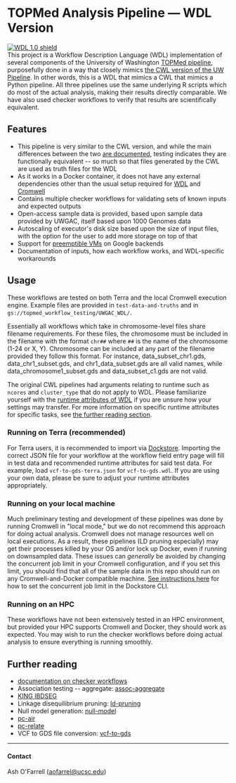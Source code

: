 # TOPMed Analysis Pipeline — WDL Version

[![WDL 1.0 shield](https://img.shields.io/badge/WDL-1.0-lightgrey.svg)](https://github.com/openwdl/wdl/blob/main/versions/1.0/SPEC.md)  
This project is a Workflow Description Language (WDL) implementation of several components of the University of Washington [TOPMed pipeline](https://github.com/UW-GAC/analysis_pipeline), purposefully done in a way that closely mimics [the CWL version of the UW Pipeline](https://github.com/UW-GAC/analysis_pipeline_cwl). In other words, this is a WDL that mimics a CWL that mimics a Python pipeline. All three pipelines use the same underlying R scripts which do most of the actual analysis, making their results directly comparable. We have also used checker workflows to verify that results are scientifically equivalent.  

## Features
* This pipeline is very similar to the CWL version, and while the main differences between the two [are documented](https://github.com/DataBiosphere/analysis_pipeline_WDL/blob/main/_documentation_/for%20users/cwl-vs-wdl-user.md), testing indicates they are functionally equivalent -- so much so that files generated by the CWL are used as truth files for the WDL   
* As it works in a Docker container, it does not have any external dependencies other than the usual setup required for [WDL](https://software.broadinstitute.org/wdl/documentation/quickstart) and [Cromwell](http://cromwell.readthedocs.io/en/develop/)
* Contains multiple checker workflows for validating sets of known inputs and expected outputs
* Open-access sample data is provided, based upon sample data provided by UWGAC, itself based upon 1000 Genomes data
* Autoscaling of executor's disk size based upon the size of input files, with the option for the user to add more storage on top of that
* Support for [preemptible VMs](https://cloud.google.com/compute/docs/instances/preemptible) on Google backends
* Documentation of inputs, how each workflow works, and WDL-specific workarounds

## Usage
These workflows are tested on both Terra and the local Cromwell execution engine. Example files are provided in `test-data-and-truths` and in `gs://topmed_workflow_testing/UWGAC_WDL/`.  

Essentially all workflows which take in chromosome-level files share filename requirements. For these files, the chromosome must be included in the filename with the format `chr##` where `##` is the name of the chromosome (1-24 or X, Y). Chromosome can be included at any part of the filename provided they follow this format. For instance, data_subset_chr1.gds, data_chr1_subset.gds, and chr1_data_subset.gds are all valid names, while data_chromosome1_subset.gds and data_subset_c1.gds are not valid.  

The original CWL pipelines had arguments relating to runtime such as `ncores` and `cluster_type` that do not apply to WDL. Please familiarize yourself with the [runtime attributes of WDL](https://cromwell.readthedocs.io/en/stable/RuntimeAttributes/) if you are unsure how your settings may transfer. For more information on specific runtime attributes for specific tasks, see [the further reading section](https://github.com/DataBiosphere/analysis_pipeline_WDL/main/README.md#further-reading).  

### Running on Terra (recommended)
For Terra users, it is recommended to import via [Dockstore](https://dockstore.org/organizations/bdcatalyst/collections/UWGACAncestryRelatedness). Importing the correct JSON file for your workflow at the workflow field entry page will fill in test data and recommended runtime attributes for said test data. For example, load `vcf-to-gds-terra.json` for `vcf-to-gds.wdl`. If you are using your own data, please be sure to adjust your runtime attributes appropriately.  

### Running on your local machine
Much preliminary testing and development of these pipelines was done by running Cromwell in "local mode," but we do not recommend this approach for doing actual analysis. Cromwell does not manage resources well on local executions. As a result, these pipelines (LD pruning especially) may get their processes killed by your OS and/or lock up Docker, even if running on downsampled data. These issues can *generally* be avoided by changing the concurrent job limit in your Cromwell configuration, and if you set this limit, you should find that all of the sample data in this repo should run on any Cromwell-and-Docker compatible machine. [See instructions here](https://docs.dockstore.org/en/develop/getting-started/getting-started-with-wdl.html#setting-up-the-dockstore-cli) for how to set the concurrent job limit in the Dockstore CLI.

### Running on an HPC
These workflows have not been extensively tested in an HPC environment, but provided your HPC supports Cromwell and Docker, they should work as expected. You may wish to run the checker workflows before doing actual analysis to ensure everything is running smoothly.

## Further reading
* [documentation on checker workflows](https://github.com/DataBiosphere/analysis_pipeline_WDL/blob/main/_documentation_/for%20users/checker.md)
* Association testing -- aggregate: [assoc-aggregate](https://github.com/DataBiosphere/analysis_pipeline_WDL/blob/main/assoc-aggregate/readme.md)
* [KING IBDSEG](https://github.com/DataBiosphere/analysis_pipeline_WDL/blob/main/king/README.md)
* Linkage disequilibrium pruning: [ld-pruning](https://github.com/DataBiosphere/analysis_pipeline_WDL/blob/main/ld-pruning/README.md)
* Null model generation: [null-model](https://github.com/DataBiosphere/analysis_pipeline_WDL/blob/main/null-model/README.md)
* [pc-air](https://github.com/DataBiosphere/analysis_pipeline_WDL/blob/main/pc-air/README.md)
* [pc-relate](https://github.com/DataBiosphere/analysis_pipeline_WDL/tree/main/pc-relate/README.md)
* VCF to GDS file conversion: [vcf-to-gds](https://github.com/DataBiosphere/analysis_pipeline_WDL/blob/main/vcf-to-gds/README.md)


------

#### Contact
Ash O'Farrell (aofarrel@ucsc.edu)  
